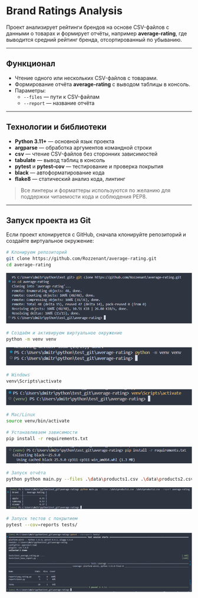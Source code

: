 # Brand Ratings Analysis

Проект анализирует рейтинги брендов на основе CSV-файлов с данными о товарах и формирует отчёты, например **average-rating**, где выводится средний рейтинг бренда, отсортированный по убыванию.

---

## Функционал

- Чтение одного или нескольких CSV-файлов с товарами.
- Формирование отчёта **average-rating** с выводом таблицы в консоль.
- Параметры:
  - `--files` — пути к CSV-файлам
  - `--report` — название отчёта

---

## Технологии и библиотеки

- **Python 3.11+** — основной язык проекта  
- **argparse** — обработка аргументов командной строки  
- **csv** — чтение CSV-файлов без сторонних зависимостей  
- **tabulate** — вывод таблиц в консоль  
- **pytest** и **pytest-cov** — тестирование и проверка покрытия  
- **black** — автоформатирование кода  
- **flake8** — статический анализ кода, линтинг  

> Все линтеры и форматтеры используются по желанию для поддержки читаемости кода и соблюдения PEP8.

---

## Запуск проекта из Git

Если проект клонируется с GitHub, сначала клонируйте репозиторий и создайте виртуальное окружение:

```bash
# Клонируем репозиторий
git clone https://github.com/Rozzenant/average-rating.git
cd average-rating
```
![Клонирование репозитория](images/image.png)

```bash
# Создаём и активируем виртуальное окружение
python -m venv venv
```

![Создание venv](images/image2.png)

```bash
# Windows
venv\Scripts\activate
```
![Активация venv](images/image3.png)

```bash
# Mac/Linux
source venv/bin/activate
```

```bash
# Устанавливаем зависимости
pip install -r requirements.txt
```
![Установка зависимостей](images/image4.png)

```bash
# Запуск отчёта
python python main.py --files .\data\products1.csv .\data\products2.csv --report average-rating
```
![Запуск отчёта](images/image5.png)

```bash
# Запуск тестов с покрытием
pytest --cov=reports tests/
```
![Тесты](images/image6.png)

